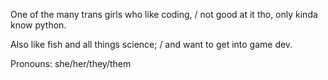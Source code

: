  One of the many trans girls who like coding, /
 not good at it tho, only kinda know python.

 Also like fish and all things science; /
 and want to get into game dev.

 Pronouns: she/her/they/them

<!---
whiteflamingo73/whiteflamingo73 is a ✨ special ✨ repository because its `README.md` (this file) appears on your GitHub profile.
You can click the Preview link to take a look at your changes.
--->
